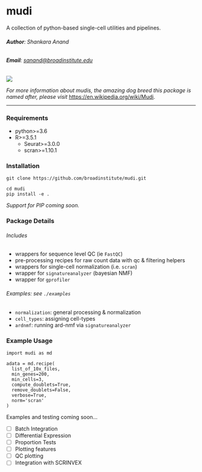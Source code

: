 # mudi
A collection of python-based single-cell utilities and pipelines.

###### **Author**: Shankara Anand

###### **Email**: sanand@broadinstitute.edu

![](./hazel.png)

_For more information about mudis, the amazing dog breed this package is named after, please visit_ https://en.wikipedia.org/wiki/Mudi.

---

### Requirements
  * python>=3.6
  * R>=3.5.1
    * Seurat>=3.0.0
    * scran>=1.10.1

### Installation
```{bash}
git clone https://github.com/broadinstitute/mudi.git

cd mudi
pip install -e .
```

_Support for PIP coming soon._

### Package Details

###### Includes
* wrappers for sequence level QC (ie `FastQC`)
* pre-processing recipes for raw count data with qc & filtering helpers
* wrappers for single-cell normalization (i.e. `scran`)
* wrapper for `signatureanalyzer` (bayesian NMF)
* wrapper for `gprofiler`

###### Examples: see `./examples`
* `normalization`: general processing & normalization
* `cell_types`: assigning cell-types
* `ardnmf`: running ard-nmf via `signatureanalyzer`

### Example Usage

```{python}
import mudi as md

adata = md.recipe(
  list_of_10x_files,
  min_genes=200,
  min_cells=3,
  compute_doublets=True,
  remove_doublets=False,
  verbose=True,
  norm='scran'
)
```

Examples and testing coming soon...

- [ ] Batch Integration
- [ ] Differential Expression
- [ ] Proportion Tests
- [ ] Plotting features
- [ ] QC plotting
- [ ] Integration with SCRINVEX
